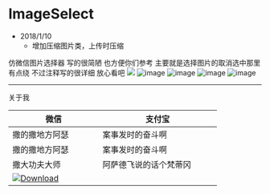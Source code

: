 # ImageSelect

* 2018/1/10
  * 增加压缩图片类，上传时压缩
  
仿微信图片选择器 写的很简陋 也方便你们参考 主要就是选择图片的取消选中那里有点绕 不过注释写的很详细 放心看吧
![](https://github.com/duguodong258/ImageSelect/tree/master/screenshots/001.png)
![image](https://github.com/duguodong258/ImageSelect/tree/master/screenshots/002.png)
![image](https://github.com/duguodong258/ImageSelect/tree/master/screenshots/003.png)
![image](https://github.com/duguodong258/ImageSelect/tree/master/screenshots/004.png)
![image](https://github.com/duguodong258/ImageSelect/tree/master/screenshots/005.png)


***
关于我



|微信                |支付宝           | 
| ------------- |-------------| 
|撒的撒地方阿瑟              |案事发时的奋斗啊           |
|撒的撒地方阿瑟              |案事发时的奋斗啊           |
|撒大功夫大师              |阿萨德飞说的话个梵蒂冈           |
| [![Download](https://api.bintray.com/packages/razerdp/maven/BasePopup/images/download.svg) ](https://bintray.com/razerdp/maven/BasePopup/_latestVersion) |
